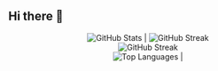 ## Hi there 👋

<p align="center">
  <img src="https://github-readme-stats.vercel.app/api?username=tri-susilo&theme=dracula&show_icons=true&hide_border=false&count_private=true" alt="GitHub Stats"> |   <img src="https://github-readme-streak-stats.herokuapp.com/?user=tri-susilo&theme=dracula&hide_border=false" alt="GitHub Streak">
  <br>
  <img src="https://github-readme-streak-stats.herokuapp.com/?user=tri-susilo&theme=dracula&hide_border=false" alt="GitHub Streak">
  <br>
  <img src="https://github-readme-stats.vercel.app/api/top-langs/?username=tri-susilo&theme=dracula&show_icons=true&hide_border=false&layout=compact" alt="Top Languages"> | 
</p>




<!--
**tri-susilo/tri-susilo** is a ✨ _special_ ✨ repository because its `README.md` (this file) appears on your GitHub profile.

Here are some ideas to get you started:

- 🔭 I’m currently working on ...
- 🌱 I’m currently learning ...
- 👯 I’m looking to collaborate on ...
- 🤔 I’m looking for help with ...
- 💬 Ask me about ...
- 📫 How to reach me: ...
- 😄 Pronouns: ...
- ⚡ Fun fact: ...
-->
